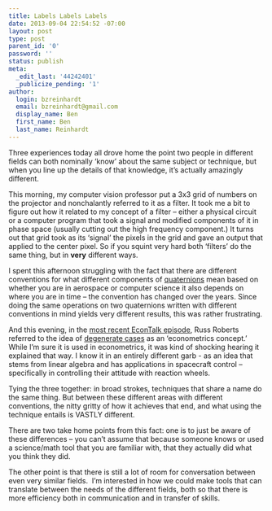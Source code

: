```yaml
---
title: Labels Labels Labels
date: 2013-09-04 22:54:52 -07:00
layout: post
type: post
parent_id: '0'
password: ''
status: publish
meta:
  _edit_last: '44242401'
  _publicize_pending: '1'
author:
  login: bzreinhardt
  email: bzreinhardt@gmail.com
  display_name: Ben
  first_name: Ben
  last_name: Reinhardt
---
```


<p>Three experiences today all drove home the point two people in different fields can both nominally ‘know’ about the same subject or technique, but when you line up the details of that knowledge, it’s actually amazingly different.</p>
<p>This morning, my computer vision professor put a 3x3 grid of numbers on the projector and nonchalantly referred to it as a filter. It took me a bit to figure out how it related to my concept of a filter – either a physical circuit or a computer program that took a signal and modified components of it in phase space (usually cutting out the high frequency component.) It turns out that grid took as its ‘signal’ the pixels in the grid and gave an output that applied to the center pixel. So if you squint very hard both ‘filters’ do the same thing, but in <b>very</b> different ways.</p>
<p>I spent this afternoon struggling with the fact that there are different conventions for what different components of <a href="http://en.wikipedia.org/wiki/Quaternion" target="_blank">quaternions</a> mean based on whether you are in aerospace or computer science it also depends on where you are in time – the convention has changed over the years. Since doing the same operations on two quaternions written with different conventions in mind yields very different results, this was rather frustrating.</p>
<p>And this evening, in the <a href="http://www.econtalk.org/archives/2013/09/munger_on_milk.html" target="_blank">most recent EconTalk episode</a>, Russ Roberts referred to the idea of <a href="http://en.wikipedia.org/wiki/Degenerate_case" target="_blank">degenerate cases</a> as an ‘econometrics concept.’  While I’m sure it is used in econometrics, it was kind of shocking hearing it explained that way. I know it in an entirely different garb - as an idea that stems from linear algebra and has applications in spacecraft control – specifically in controlling their attitude with reaction wheels.</p>
<p>Tying the three together: in broad strokes, techniques that share a name do the same thing. But between these different areas with different conventions, the nitty gritty of how it achieves that end, and what using the technique entails is VASTLY different.</p>
<p>There are two take home points from this fact: one is to just be aware of these differences – you can’t assume that because someone knows or used a science/math tool that you are familiar with, that they actually did what you think they did.</p>
<p>The other point is that there is still a lot of room for conversation between even very similar fields.  I’m interested in how we could make tools that can translate between the needs of the different fields, both so that there is more efficiency both in communication and in transfer of skills.</p>
